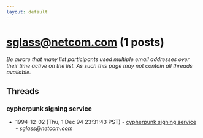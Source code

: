 ```yaml
---
layout: default
---
```


# sglass@netcom.com (1 posts)

_Be aware that many list participants used multiple email addresses over their time active on the list. As such this page may not contain all threads available._

## Threads

### cypherpunk signing service
+ 1994-12-02 (Thu, 1 Dec 94 23:31:43 PST) - [cypherpunk signing service](/archive/1994/12/79e99803aad150d437f422ec1265e7e0cb765ae49c31ded518ca3a9073119309) - _sglass@netcom.com_

